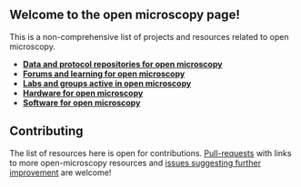 ## Welcome to the open microscopy page!
This is a non-comprehensive list of projects and resources related to open microscopy. 

* [**Data and protocol repositories for open microscopy**](/src/OM_Repos.md)	
* [**Forums and learning for open microscopy**](/src/OM_Forums.md)	
* [**Labs and groups active in open microscopy**](/src/OM_Labs.md)	
* [**Hardware for open microscopy**](/src/OM_Hardware.md) 
* [**Software for open microscopy**](/src/OM_Software.md)

## Contributing
The list of resources here is open for contributions. [Pull-requests](https://github.com/HohlbeinLab/OpenMicroscopy/pulls) with links to more open-microscopy resources and [issues suggesting further improvement](https://github.com/HohlbeinLab/OpenMicroscopy/issues) are welcome!
